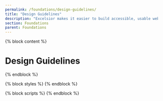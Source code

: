```yaml
---
permalink: /foundations/design-guidelines/
title: "Design Guidelines"
description: "Excelsior makes it easier to build accessible, usable websites for New York State."
section: Foundations
parent: Foundations
---
```


{% block content %}

# Design Guidelines

{% endblock %}

{% block styles %}
{% endblock %}

{% block scripts %}
{% endblock %}